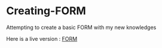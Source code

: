 # Creating-FORM

Attempting to create a basic FORM with my new knowledges

Here is a live version : [FORM](https://raw.githack.com/ndjerrou/Creating-FORM/master/index.html)
